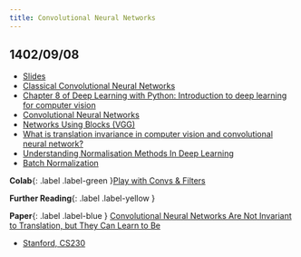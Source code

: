 ```yaml
---
title: Convolutional Neural Networks
---
```


## 1402/09/08

* [Slides](https://mamintoosi.github.io/slides/topics/DL-TF/Chapter8-Introductio-to-Deep-learning-for-Computer-Vision.html)
* [Classical Convolutional Neural Networks](https://connectjaya.com/classical-convolutional-neural-networkscnn/)
* [Chapter 8 of Deep Learning with Python: Introduction to deep learning for computer vision](https://fumdrive.um.ac.ir/index.php/s/tbdbtwzCkqbMoGD)
* [Convolutional Neural Networks](https://d2l.ai/chapter_convolutional-neural-networks/index.html)
* [Networks Using Blocks (VGG)](https://d2l.ai/chapter_convolutional-modern/vgg.html)
* [What is translation invariance in computer vision and convolutional neural network?](https://stats.stackexchange.com/questions/208936/what-is-translation-invariance-in-computer-vision-and-convolutional-neural-netwo)
* [Understanding Normalisation Methods In Deep Learning](https://analyticsindiamag.com/understanding-normalization-methods-in-deep-learning/)
* [Batch Normalization](https://d2l.ai/chapter_convolutional-modern/batch-norm.html)

**Colab**{: .label .label-green }[Play with Convs & Filters](https://colab.research.google.com/github/fum-cs/dl/blob/main/code/conv_play.ipynb)

**Further Reading**{: .label .label-yellow }

**Paper**{: .label .label-blue } [Convolutional Neural Networks Are Not Invariant to Translation, but They Can Learn to Be](https://jmlr.org/papers/v22/21-0019.html)

* [Stanford, CS230](https://stanford.edu/~shervine/l/fa/teaching/cs-230/)